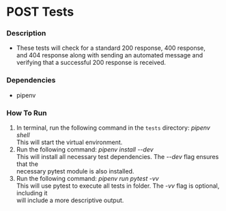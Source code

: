 # POST Tests

### Description
* These tests will check for a standard 200 response, 400 response,  
and 404 response along with sending an automated message and  
verifying that a successful 200 response is received. 

### Dependencies
* pipenv

### How To Run
1. In terminal, run the following command in the `tests` directory: *pipenv shell*  
This will start the virtual environment. 
2. Run the following command: *pipenv install --dev*  
This will install all necessary test dependencies. The *--dev* flag ensures that the   
necessary pytest module is also installed.
3. Run the following command: *pipenv run pytest -vv*  
This will use pytest to execute all tests in folder. The *-vv* flag is optional, including it   
will include a more descriptive output.